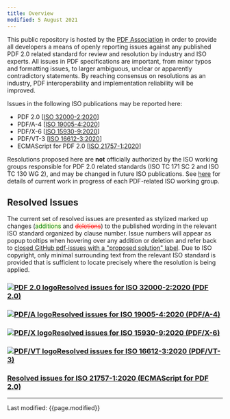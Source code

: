 ```yaml
---
title: Overview
modified: 5 August 2021
---
```


<div class="github-wp">

<p>
This public repository is hosted by the <a href="https://www.pdfa.org" target="_parent">PDF Association</a> in order to provide all developers
a means of openly reporting issues against any published PDF 2.0 related standard for review and resolution by industry and ISO experts.
All issues in PDF specifications are important, from minor typos and formatting issues, to
larger ambiguous, unclear or apparently contradictory statements. By reaching consensus on resolutions as an industry,
PDF interoperability and implementation reliability will be improved.
</p>

<p>Issues in the following ISO publications may be reported here:</p>

<ul>
<li>PDF 2.0 [<a href="https://www.iso.org/standard/75839.html" target="_blank">ISO 32000-2:2020</a>]</li>
<li>PDF/A-4 [<a href="https://www.iso.org/standard/71832.html" target="_blank">ISO 19005-4:2020</a>]</li>
<li>PDF/X-6 [<a href="https://www.iso.org/standard/77103.html" target="_blank">ISO 15930-9:2020</a>]</li>
<li>PDF/VT-3 [<a href="https://www.iso.org/standard/75218.html" target="_blank">ISO 16612-3:2020</a>]</li>
<li>ECMAScript for PDF 2.0 [<a href="https://www.iso.org/standard/71559.html" target="_blank">ISO 21757-1:2020</a>]</li>
</ul>

<p>
Resolutions proposed here are <b>not</b> officially authorized by the ISO working groups responsible for PDF 2.0 related standards
(ISO TC 171 SC 2 and ISO TC 130 WG 2), and may be changed in future ISO publications. See <a href="https://www.pdfa.org/iso-status/" target="_parent">here</a> for details of current
work in progress of each PDF-related ISO working group.
</p>

<h2>Resolved Issues</h2>

<p>
The current set of resolved issues are presented as stylized marked up changes
(<span style="background-color: lightyellow; color: green; position: relative; display: inline-block;">additions</span>
and <span style="background-color: seashell; color: red; text-decoration: line-through; text-decoration-color: red; position: relative; display: inline-block;">deletions</span>) to the published wording in the relevant ISO standard organized by clause number. Issue numbers will appear as popup tooltips when hovering over any addition or deletion and refer back to
<a href="https://github.com/pdf-association/pdf-issues/issues?q=is%3Aclosed+label%3A%22proposed+solution%22" target="_blank">
closed GitHub pdf-issues with a "proposed solution" label</a>.
Due to ISO copyright, only minimal surrounding text from the relevant ISO standard is provided that is sufficient to locate precisely where the resolution is being applied.
</p>

<h3><a href="32000-2-2020/index.html"><img src="https://www.pdfa.org/wp-content/uploads/2021/07/iconPDF-2.0_50.png" alt="PDF 2.0 logo">Resolved issues for ISO 32000-2:2020 (PDF 2.0)</a></h3>
<h3><a href="19005-4-2020/index.html"><img src="https://www.pdfa.org/wp-content/uploads/2021/07/iconPDFA_50.png" alt="PDF/A logo">Resolved issues for ISO 19005-4:2020 (PDF/A-4)</a></h3>
<h3><a href="15930-9-2020/index.html"><img src="https://www.pdfa.org/wp-content/uploads/2021/07/iconPDFX_50.png" alt="PDF/X logo">Resolved issues for ISO 15930-9:2020 (PDF/X-6)</a></h3>
<h3><a href="16612-3-2020/index.html"><img src="https://www.pdfa.org/wp-content/uploads/2021/07/iconPDFVT_50.png" alt="PDF/VT logo">Resolved issues for ISO 16612-3:2020 (PDF/VT-3)</a></h3>
<h3><a href="21757-1-2020/index.html">Resolved issues for ISO 21757-1:2020 (ECMAScript for PDF 2.0)</a></h3>

<hr>
<p class="footnote">Last modified: {{page.modified}}</p>

</div>
